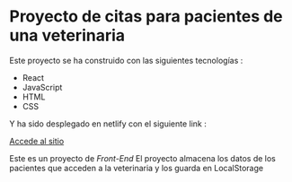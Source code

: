 # Proyecto de citas para pacientes de una veterinaria

Este proyecto se ha construido con las siguientes tecnologías :
- React
- JavaScript
- HTML
- CSS

Y ha sido desplegado en netlify con el siguiente link :

[Accede al sitio](https://superlative-dusk-bef752.netlify.app/)

Este es un proyecto de *Front-End*
El proyecto almacena los datos de los pacientes que acceden a la veterinaria y los guarda en LocalStorage